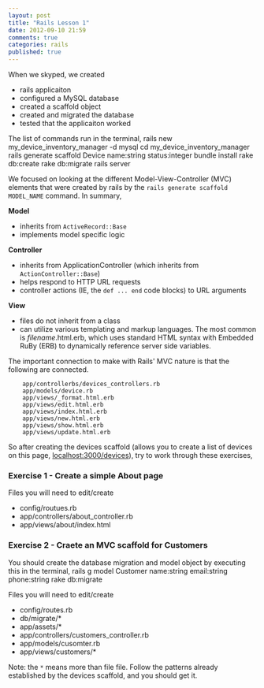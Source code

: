 ```yaml
---
layout: post
title: "Rails Lesson 1"
date: 2012-09-10 21:59
comments: true
categories: rails
published: true
---
```


When we skyped, we created  
+ rails applicaiton  
+ configured a MySQL database  
+ created a scaffold object  
+ created and migrated the database  
+ tested that the applicaiton worked  
  
<!--more-->

The list of commands run in the terminal,
		rails new my_device_inventory_manager -d mysql
		cd my_device_inventory_manager
		rails generate scaffold Device name:string status:integer
		bundle install
		rake db:create
		rake db:migrate
		rails server

We focused on looking at the different Model-View-Controller (MVC) elements that were created by rails by the <code>rails generate scaffold MODEL_NAME</code> command. In summary,  

**Model**  
+ inherits from <code>ActiveRecord::Base</code>  
+ implements model specific logic  

**Controller**  
+ inherits from ApplicationController (which inherits from <code>ActionController::Base</code>)  
+ helps respond to HTTP URL requests  
+ controller actions (IE, the <code>def ... end</code> code blocks) to URL arguments

**View**  
+ files do not inherit from a class
+ can utilize various templating and markup languages. The most common is _filename_.html.erb, which uses standard HTML syntax with Embedded RuBy (ERB) to dynamically reference server side variables.
 
The important connection to make with Rails' MVC nature is that the following are connected.

		app/controllerbs/devices_controllers.rb
		app/models/device.rb
		app/views/_format.html.erb
		app/views/edit.html.erb
		app/views/index.html.erb
		app/views/new.html.erb
		app/views/show.html.erb
		app/views/update.html.erb


So after creating the devices scaffold (allows you to create a list of devices on this page, [localhost:3000/devices](http://localhost:3000/devices)), try to work through these exercises,  

### Exercise 1 - Create a simple About page  
Files you will need to edit/create  
+ config/routues.rb  
+ app/controllers/about_controller.rb  
+ app/views/about/index.html  


### Exercise 2 - Craete an MVC scaffold for Customers
You should create the database migration and model object by executing this in the terminal,
		rails g model Customer name:string email:string phone:string
		rake db:migrate

Files you will need to edit/create  
+ config/routes.rb  
+ db/migrate/\*  
+ app/assets/\*  
+ app/controllers/customers_controller.rb  
+ app/models/cusomter.rb  
+ app/views/customers/\*  
  
Note: the <code>*</code> means more than file file. Follow the patterns already established by the devices scaffold, and you should get it.  



